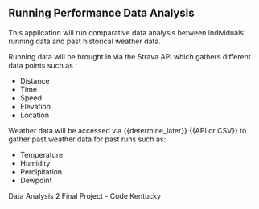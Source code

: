 ## Running Performance Data Analysis

This application will run comparative data analysis between individuals' running data and past historical weather data.

Running data will be brought in via the Strava API which gathers different data points such as :

* Distance
* Time
* Speed
* Elevation
* Location

Weather data will be accessed via {{determine_later}} {{API or CSV}} to gather past weather data for past runs such as:

* Temperature
* Humidity
* Percipitation
* Dewpoint




Data Analysis 2 Final Project - Code Kentucky

